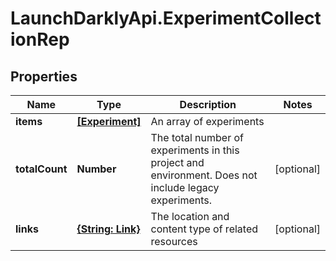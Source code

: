 # LaunchDarklyApi.ExperimentCollectionRep

## Properties

Name | Type | Description | Notes
------------ | ------------- | ------------- | -------------
**items** | [**[Experiment]**](Experiment.md) | An array of experiments | 
**totalCount** | **Number** | The total number of experiments in this project and environment. Does not include legacy experiments. | [optional] 
**links** | [**{String: Link}**](Link.md) | The location and content type of related resources | [optional] 



